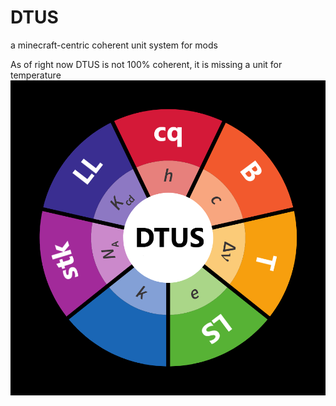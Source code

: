 # DTUS
a minecraft-centric coherent unit system for mods


As of right now DTUS is not 100% coherent, it is missing a unit for temperature
![DTUS.png](https://github.com/Devan-Kerman/DTUS/blob/master/DTUS.png)
